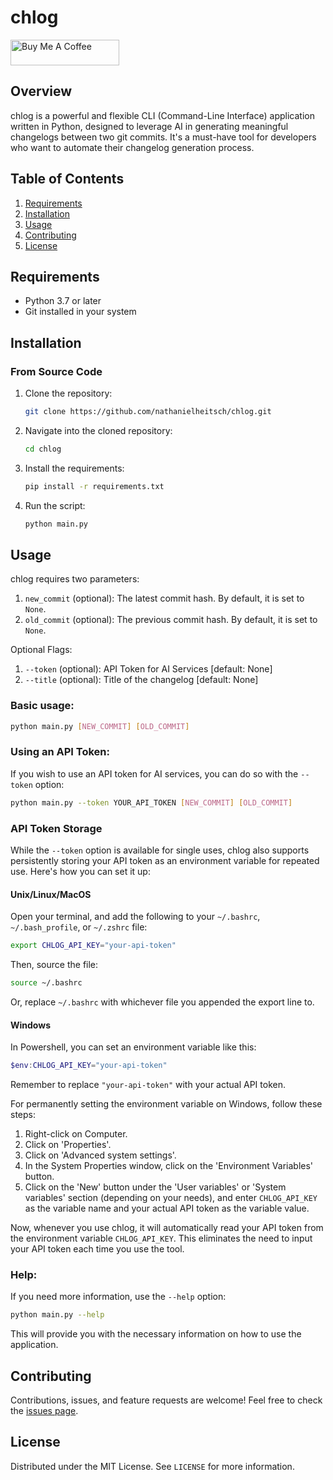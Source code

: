 # chlog
<a href="https://www.buymeacoffee.com/naheitsch" target="_blank"><img src="https://cdn.buymeacoffee.com/buttons/default-orange.png" alt="Buy Me A Coffee" height="41" width="174"></a>

## Overview

chlog is a powerful and flexible CLI (Command-Line Interface) application written in Python, designed to leverage AI in generating meaningful changelogs between two git commits. It's a must-have tool for developers who want to automate their changelog generation process.

## Table of Contents
1. [Requirements](#requirements)
2. [Installation](#installation)
3. [Usage](#usage)
4. [Contributing](#contributing)
5. [License](#license)

## Requirements
- Python 3.7 or later
- Git installed in your system

## Installation

### From Source Code

1. Clone the repository:
    ```bash
    git clone https://github.com/nathanielheitsch/chlog.git
    ```
2. Navigate into the cloned repository:
    ```bash
    cd chlog
    ```
3. Install the requirements:
    ```bash
    pip install -r requirements.txt
    ```
4. Run the script:
    ```bash
    python main.py
    ```

## Usage

chlog requires two parameters:
1. `new_commit` (optional): The latest commit hash. By default, it is set to `None`.
2. `old_commit` (optional): The previous commit hash. By default, it is set to `None`.

Optional Flags:
1. `--token` (optional): API Token for AI Services [default: None]
2. `--title` (optional): Title of the changelog [default: None] 

### Basic usage:

```bash
python main.py [NEW_COMMIT] [OLD_COMMIT]
```

### Using an API Token:

If you wish to use an API token for AI services, you can do so with the `--token` option:

```bash
python main.py --token YOUR_API_TOKEN [NEW_COMMIT] [OLD_COMMIT]
```

### API Token Storage

While the `--token` option is available for single uses, chlog also supports persistently storing your API token as an environment variable for repeated use. Here's how you can set it up:

#### Unix/Linux/MacOS

Open your terminal, and add the following to your `~/.bashrc`, `~/.bash_profile`, or `~/.zshrc` file:

```bash
export CHLOG_API_KEY="your-api-token"
```

Then, source the file:

```bash
source ~/.bashrc
```
Or, replace `~/.bashrc` with whichever file you appended the export line to.

#### Windows

In Powershell, you can set an environment variable like this:

```powershell
$env:CHLOG_API_KEY="your-api-token"
```

Remember to replace `"your-api-token"` with your actual API token.

For permanently setting the environment variable on Windows, follow these steps:

1. Right-click on Computer.
2. Click on 'Properties'.
3. Click on 'Advanced system settings'.
4. In the System Properties window, click on the 'Environment Variables' button.
5. Click on the 'New' button under the 'User variables' or 'System variables' section (depending on your needs), and enter `CHLOG_API_KEY` as the variable name and your actual API token as the variable value.

Now, whenever you use chlog, it will automatically read your API token from the environment variable `CHLOG_API_KEY`. This eliminates the need to input your API token each time you use the tool.

### Help:

If you need more information, use the `--help` option:

```bash
python main.py --help
```

This will provide you with the necessary information on how to use the application.

## Contributing

Contributions, issues, and feature requests are welcome! Feel free to check the [issues page](https://github.com/yourgithubusername/chlog/issues).

## License

Distributed under the MIT License. See `LICENSE` for more information.
